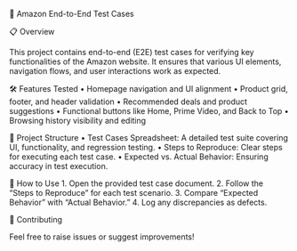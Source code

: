 📌 Amazon End-to-End Test Cases

📋 Overview

This project contains end-to-end (E2E) test cases for verifying key functionalities of the Amazon website. It ensures that various UI elements, navigation flows, and user interactions work as expected.

🛠️ Features Tested
	•	Homepage navigation and UI alignment
	•	Product grid, footer, and header validation
	•	Recommended deals and product suggestions
	•	Functional buttons like Home, Prime Video, and Back to Top
	•	Browsing history visibility and editing

📂 Project Structure
	•	Test Cases Spreadsheet: A detailed test suite covering UI, functionality, and regression testing.
	•	Steps to Reproduce: Clear steps for executing each test case.
	•	Expected vs. Actual Behavior: Ensuring accuracy in test execution.

🚀 How to Use
	1.	Open the provided test case document.
	2.	Follow the “Steps to Reproduce” for each test scenario.
	3.	Compare “Expected Behavior” with “Actual Behavior.”
	4.	Log any discrepancies as defects.

📌 Contributing

Feel free to raise issues or suggest improvements!
